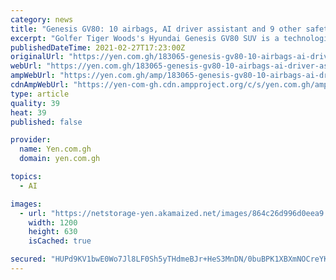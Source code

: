 ```yaml
---
category: news
title: "Genesis GV80: 10 airbags, AI driver assistant and 9 other safety features on Tiger Woods's car that crashed"
excerpt: "Golfer Tiger Woods's Hyundai Genesis GV80 SUV is a technologically advanced car that has sophisticated safety features. The luxury cars' price is from KSh 5.4M"
publishedDateTime: 2021-02-27T17:23:00Z
originalUrl: "https://yen.com.gh/183065-genesis-gv80-10-airbags-ai-driver-assistant-9-safety-features-tiger-woodss-car-crashed.html"
webUrl: "https://yen.com.gh/183065-genesis-gv80-10-airbags-ai-driver-assistant-9-safety-features-tiger-woodss-car-crashed.html"
ampWebUrl: "https://yen.com.gh/amp/183065-genesis-gv80-10-airbags-ai-driver-assistant-9-safety-features-tiger-woodss-car-crashed.html"
cdnAmpWebUrl: "https://yen-com-gh.cdn.ampproject.org/c/s/yen.com.gh/amp/183065-genesis-gv80-10-airbags-ai-driver-assistant-9-safety-features-tiger-woodss-car-crashed.html"
type: article
quality: 39
heat: 39
published: false

provider:
  name: Yen.com.gh
  domain: yen.com.gh

topics:
  - AI

images:
  - url: "https://netstorage-yen.akamaized.net/images/864c26d996d0eea9.jpg"
    width: 1200
    height: 630
    isCached: true

secured: "HUPd9KV1bwE0Wo7Jl8LF0Sh5yTHdmeBJr+HeS3MnDN/0buBPK1XBXmNOCreYKwVeeOSGqe5jJnhFMF//zEvoVCWOoLovN054rxu1MwkyH0euimg9JYIYBQpvnxunkUDbbjJ9N1xm+F/iNwKJlyggGhF4rziYc9l184WYA5mE+Pm2Oh10OW1Tx8bpJVEYKRKspXiWuHGjWSq9O7zY7u3HSabaikt30fjWrwdzVlw176ibjzffB/wUtHtZGR/2jbKORPMkcAsO+lnCwSTiLG14EbIAOSA2Qs91XezV4ezBnJke34yWhJ2x91rvAD7m9PCvvSjwOkPnr78pZlHdqlBzIIy8YbHrQPQLBUp2PijVU0o=;ufEx91gyfoZt/LznkiJkqA=="
---
```



